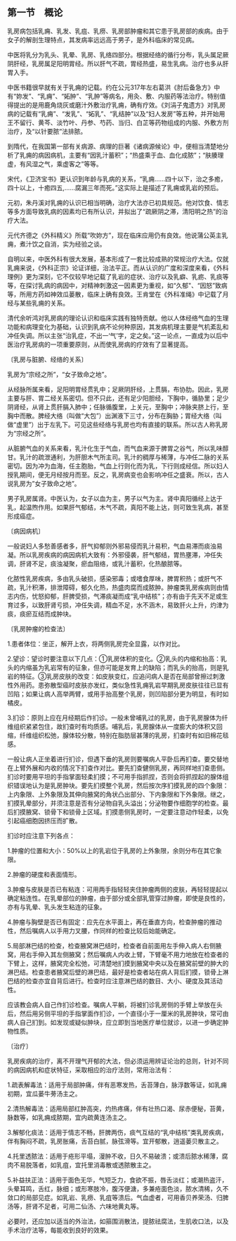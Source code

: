 ## 第一节　概论

乳房病包括乳痈、乳发、乳疽、乳痨、乳房部肿瘤和其它患于乳房部的疾病。由于女子的解剖生理特点，其发病率远远高于男子，是外科临床的常见病。

中医将乳分为乳头、乳晕、乳房、乳络四部分。根据经络的循行分布，乳头属足厥阴肝经，乳房属足阳明胃经。所以肝气不疏，胃经热盛，易生乳病。治疗也多从肝胃入手。

中医书籍很早就有关于乳痈的记载。约在公元317年左右葛洪《肘后备急方》中有“妳发”、“乳痈”、“妬肿”、“乳肿”等病名，用灸、敷、内服药等法治疗。特别值得提出的是用鹿角烧灰或磨汁外敷治疗乳痈，确有疗效。《刘涓子鬼遗方》对乳房病的记载有“乳痈”、“发乳”、“妬乳”、“乳结肿”以及“妇人发房”等五种，并开始用王不留行、黄芩、淡竹叶、丹参、芍药、当归、白芷等药物组成的内服、外敷方剂治疗，及“以针要脓”法排脓。

到隋代，在我国第一部有关病源、病理的巨著《诸病源候论》中，便相当清楚地分析了乳痈的病因病机，主要有“因乳汁蓄积”；“热盛乘于血、血化成脓”；“肤腠理虚，有风湿之气，乘虚客之”等等。

宋代，《卫济宝书》更认识到年龄与乳病的关系，“乳痈……四十以下，治之多癒，四十以上，十癒四五,……腐漏三年而死。”这实际上是描述了乳痈或乳岩的预后。

元初，朱丹溪对乳痈的认识已相当明确，治疗大法亦已初具规范。他对饮食、情志等多方面导致乳病的因素均已有所认识，并拟出了“疏厥阴之滞，清阳明之热”的治疗大法。

元代齐德之《外科精义》所载“吹妳方”，现在临床应用仍有良效。他说蒲公英主乳痈，煮汁饮之自消，实为经验之谈。

自明以来，中医外科有很大发展，基本形成了一套比较成熟的常规治疗大法。仅就乳痈来说，《外科正宗》论证详细，治法平正。而从认识的广度和深度来看，《外科理例》更为深刻，它不仅较早地记载了乳岩的症状、治疗以及乳癖、乳疬、乳痰等等，在探讨乳病的病因中，对精神刺激这一因素更为重视，如“久郁"、“因怒”致病等，所用方药如神效瓜蒌散，临床上确有良效。王肯堂在《外科准绳》中记载了月经与某些乳痈的关系。

清代余听鸿对乳房病的理论认识和临床实践有独特贡献。他以人体经络气血的生理功能和病理变化为基础，认识到乳病不论何种原因，其发病机理主要是气机紊乱和冲任失调。所以主张“治乳症，不出一‘气’字，定之矣。”这一论点，一直成为以后中医治疗乳房病的一项重要原则，从而使乳房病的疗效有了显著提高。

〔乳房与脏腑、经络的关系〕

乳房为“宗经之所”，“女子致命之地”。

从经脉所属来看，足阳明胃经贯乳中；足厥阴肝经，上贯膈，布协肋。因此，乳房主要与肝、胃二经关系密切。但不只此，还有足少阳胆经，下胸中，循胁里；足少阴肾经，从肾上贯肝膈入肺中；任脉循腹里，上关元，至胸中；冲脉夹脐上行，至胸中而散。脾经大络（叫做“大包”）出渊液下三寸，分布在胸胁；胃经大络（叫做“虚里”）出于左乳下。可见这些经络与乳房也均有直接的联系。所以古人称乳房为“宗经之所”。

从脏腑气血的关系来看，乳汁化生于气血，而气血来源于脾胃之谷气，所以乳味醇甘。乳汁的疏泄通利，为肝胆木气所主司。乳汁的稠厚与稀薄，与冲任二脉的关系密切。因为冲为血海，任主胞胎，气血上行则化而为乳，下行则成经信。所以妇人授乳期间，便无月经按月而至。反之，乳房病变也会影响冲任之盛衰。所以，古人说乳房为”女子致命之地”。

男子乳房属肾。中医认为，女子以血为主，男子以气为主。肾中真阳循经上达于乳，起温煦作用。如果肝气郁结，木气不疏，真阳不能上达，则可致生乳病，甚至形成癌症。

〔病因病机〕

一般说妇人多愁善感者多，肝气抑郁则外邪易侵而乳汁易积，气血易滞而痰浊易凝。所以乳房疾病的病因病机大致有：外邪侵袭，肝气郁结，胃热壅滞，冲任失调，肝肾不足，痰浊凝聚，瘀血阻络，或乳汁蓄积，化热酿脓等。

化脓性乳房疾病，多由乳头破损，感染邪毒；或嗜食厚味，脾胃积热；或肝气不疏，乳汁积滞，排泄障碍，郁久化热，热盛肉腐而成脓肿。肿瘤类乳房疾病则由情志内伤，忧怒抑郁，肝脾受损，气滞痰凝而成“乳中结核”；亦有由于先天不足或生育过多，以致肝肾亏损，冲任失调，精血不足，水不涵木，易致肝火上升，灼津为痰，痰瘀互结而成肿块。

〔乳房肿瘤的检查法〕

1.患者体位：坐正，解开上衣，将两侧乳房完全显露，以作对比。

2.望诊：望诊时要注意以下几点：①乳房体积的变化。②乳头的内缩和抬高：乳头的内缩虽为乳岩常有的征象，但亦可能是发育上的缺陷；而乳头的抬高，则是乳岩的特征。③乳房皮肤的改变：如皮肤变红，应追问病人是否在局部曾擦过刺激性外用药。患弥散型癌时皮肤亦发红，类似急性乳痈乳岩早期乳房皮肤往往已显有凹陷；如果让病人高举两臂，或用手抬高整个乳房，则凹陷部分更为明显，有时如橘皮。

3.扪诊：原则上应在月经期后作扪诊。一般未曾哺乳过的乳房，由于乳房腺体为纤维组织紧紧包住，故扪查时有均质感。哺乳后，乳房腺体从一度膨大的体积又回缩，纤维组织松弛，腺体较分散，特别在脂肪层甚薄的乳房，扪查时有如旧棉花毯感。

一般让病人正坐着进行扪诊，但遇下垂的乳房则要嘱病人平卧后再扪查。要交替地在上臂外展和内收的情况下扪查作对比。要先扪查健侧乳房，再同样地扪查患侧。扪诊时要用平坦的手指掌面轻柔扪摸；不可用手指抓捏，否则会将抓捏起的腺体组织错误地认为是乳房肿块。要先扪摸整个乳房，然后按次序扪摸乳房的四个象限：上内象限、上外象限及其伸向腋窝的角状凸出部分、下内象限和下外象限。继之，扪摸乳晕部分，并须注意是否有分泌物自乳头溢出；分泌物要作细胞学的检查。最后扪摸腋窝、锁骨下和锁骨上区域。扪摸患侧乳房时，一定要注意动作轻柔，以免引起癌细胞因挤压而扩散。

扪诊时应注意下列各点：

1.肿瘤的位置和大小：50%以上的乳岩位于乳房的上外象限，余则分布在其它象限。

2.肿瘤的硬度和表面情形。

3.肿瘤与皮肤是否已有粘连：可用两手指轻轻夹住肿瘤两侧的皮肤，再轻轻提起以确定粘连性。在乳晕部位的肿瘤，由于部分或全部乳管穿过肿瘤，即使是良性的，亦有与乳晕、乳头发生粘连的征象。

4.肿瘤与胸壁是否已有固定：应先在水平面上，再在垂直方向，检查肿瘤的推动性，然后嘱病人以手用力叉腰，作同样的检查比较后始能确定。

5.局部淋巴结的检查，检查腋窝淋巴结时，检查者自前面用左手伸入病人右侧腋窝，用右手伸入其左侧腋窝；然后嘱病人内收上臂，下臂毫不用力地放在检查者的下臂上，这样，腋窝完全松弛，可清楚地扪摸到腋窝中央以及在腋窝前壁的肿大的淋巴结。检查患者腋窝后壁的淋巴结，最好是检查者站在病人背后扪摸，锁骨上淋巴结的检查亦宜自背后进行。检查时应注意淋巴结的数目、大小、硬度及其活动性。

应该教会病人自己作扪诊检查。嘱病人平躺，将被扪诊乳房侧的手臂上举放在头后，然后用另侧平坦的手指掌面作扪诊，一个直径小于一厘米的乳房肿块，常可由病人自己扪到。如发现或疑似肿块，应立即到当地医疗单位就诊，以进一步确定肿物性质。

〔治疗〕

乳房疾病的治疗，离不开理气开郁的大法，但必须运用辨证论治的总则，针对不同的病因病机和症状特征，采取相应的治疗法则，常用治法有：

1.疏表解毒法：适用于局部肿痛，伴有恶寒发热，舌苔薄白，脉浮数等证，如乳痈初期，宜瓜蒌牛蒡汤主之。

2.清热解毒法：适用局部红肿高突，灼热疼痛，伴有壮热口渴、尿赤便秘，苔黄，脉数等，如乳痈成脓期，宜内疏黄连汤主之。

3.解郁化痰法：适用于情志不畅，肝脾两伤，痰气互结的“乳中结核”类乳房疾病，伴有胸闷不疏，乳房胀痛，舌苔白腻，脉弦滑等。宜开郁散，逍遥蒌贝散主之。

4.托里透脓法：适用于疮形平塌，漫肿不收，日久不易破溃；或溃后脓水稀薄，腐肉不易脱落者，如乳疽，宜托里消毒散或透脓散主之。

5.补益扶正法：适用于面色无华，气短乏力，食欲不振，唇舌淡红；或潮热盗汗，头晕耳鸣，舌红，脉细；或形寒肢冷，腹泻便溏，多兼疮面色淡，脓水清稀，久不敛口的局部见症。如乳岩、乳痨、乳疽等溃后。气血虚者，可用香贝养荣汤、归脾汤等，肝肾不足者，可用二仙汤、六味地黄丸等。

必要时，还应加以适当的外治法，如箍围消散法，提脓祛腐法，生肌收口法，以及手术治疗法等，每能收到良好的效果。
